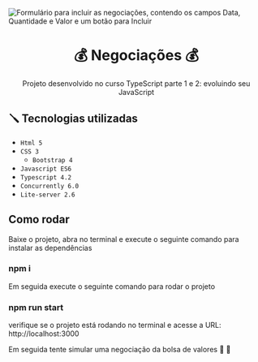 ![Formulário para incluir as negociações, contendo os campos Data, Quantidade e Valor e um botão para Incluir](https://github.com/ednosmab/alura-negociacoes/assets/37445442/5a37ebf5-2550-44fe-858d-a17787927ad3)

<h1 align="center">💰 Negociações 💰</h1>

<p align="center">Projeto desenvolvido no curso TypeScript parte 1 e 2: evoluindo seu JavaScript</p>

## 🪛 Tecnologias utilizadas
- ``Html 5``
- ``CSS 3``
  - ``Bootstrap 4``
- ``Javascript ES6``
- ``Typescript 4.2``
- ``Concurrently 6.0``
- ``Lite-server 2.6``

## Como rodar
Baixe o projeto, abra no terminal e execute o seguinte comando para instalar as dependências

### npm i

Em seguida execute o seguinte comando para rodar o projeto

### npm run start

verifique se o projeto está rodando no terminal e acesse a URL: http://localhost:3000

Em seguida tente simular uma negociação da bolsa de valores 💸 🤑
